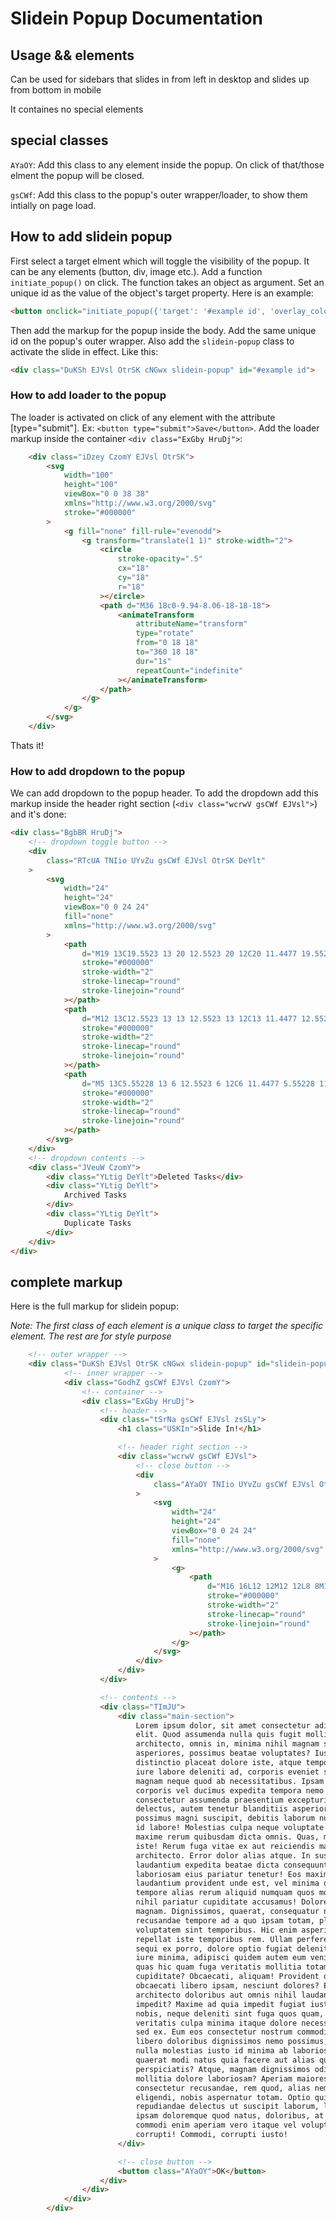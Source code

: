 # Slidein Popup Documentation

## Usage && elements

Can be used for sidebars that slides in from left in desktop and slides up from bottom in mobile

It containes no special elements

## special classes

`AYaOY`: Add this class to any element inside the popup. On click of that/those elment the popup will be closed.

`gsCWf`: Add this class to the popup's outer wrapper/loader, to show them intially on page load.

## How to add slidein popup

First select a target elment which will toggle the visibility of the popup. It can be any elements (button, div, image etc.). Add a function `initiate_popup()` on click. The function takes an object as argument. Set an unique id as the value of the object's target property.  Here is an example:

```html
<button onclick="initiate_popup({'target': '#example id', 'overlay_color': 'rgb(0 170 255 / 58%)'});">Show/Hide Popup</button>
```

Then add the markup for the popup inside the body. Add the same unique id on the popup's outer wrapper. Also add the `slidein-popup` class to activate the slide in effect. Like this:

```html
<div class="DuKSh EJVsl OtrSK cNGwx slidein-popup" id="#example id">
```

### How to add loader to the popup

The loader is activated on click of any element with the attribute [type="submit"]. Ex: `<button type="submit">Save</button>`. Add the loader markup inside the container `<div class="ExGby HruDj">`:

```html
    <div class="iDzey CzomY EJVsl OtrSK">
        <svg
            width="100"
            height="100"
            viewBox="0 0 38 38"
            xmlns="http://www.w3.org/2000/svg"
            stroke="#000000"
        >
            <g fill="none" fill-rule="evenodd">
                <g transform="translate(1 1)" stroke-width="2">
                    <circle
                        stroke-opacity=".5"
                        cx="18"
                        cy="18"
                        r="18"
                    ></circle>
                    <path d="M36 18c0-9.94-8.06-18-18-18">
                        <animateTransform
                            attributeName="transform"
                            type="rotate"
                            from="0 18 18"
                            to="360 18 18"
                            dur="1s"
                            repeatCount="indefinite"
                        ></animateTransform>
                    </path>
                </g>
            </g>
        </svg>
    </div>
```

Thats it!

### How to add dropdown to the popup

We can add dropdown to the popup header. To add the dropdown add this markup inside the header right section (`<div class="wcrwV gsCWf EJVsl">`)  and it's done: 

```html
<div class="BgbBR HruDj">
    <!-- dropdown toggle button -->
    <div
        class="RTcUA TNIio UYvZu gsCWf EJVsl OtrSK DeYlt"
    >
        <svg
            width="24"
            height="24"
            viewBox="0 0 24 24"
            fill="none"
            xmlns="http://www.w3.org/2000/svg"
        >
            <path
                d="M19 13C19.5523 13 20 12.5523 20 12C20 11.4477 19.5523 11 19 11C18.4477 11 18 11.4477 18 12C18 12.5523 18.4477 13 19 13Z"
                stroke="#000000"
                stroke-width="2"
                stroke-linecap="round"
                stroke-linejoin="round"
            ></path>
            <path
                d="M12 13C12.5523 13 13 12.5523 13 12C13 11.4477 12.5523 11 12 11C11.4477 11 11 11.4477 11 12C11 12.5523 11.4477 13 12 13Z"
                stroke="#000000"
                stroke-width="2"
                stroke-linecap="round"
                stroke-linejoin="round"
            ></path>
            <path
                d="M5 13C5.55228 13 6 12.5523 6 12C6 11.4477 5.55228 11 5 11C4.44772 11 4 11.4477 4 12C4 12.5523 4.44772 13 5 13Z"
                stroke="#000000"
                stroke-width="2"
                stroke-linecap="round"
                stroke-linejoin="round"
            ></path>
        </svg>
    </div>
    <!-- dropdown contents -->
    <div class="JVeuW CzomY">
        <div class="YLtig DeYlt">Deleted Tasks</div>
        <div class="YLtig DeYlt">
            Archived Tasks
        </div>
        <div class="YLtig DeYlt">
            Duplicate Tasks
        </div>
    </div>
</div>
```

## complete markup

Here is the full markup for slidein popup:

*Note: The first class of each element is a unique class to target the specific element. The rest are for style purpose*

```html
    <!-- outer wrapper -->
    <div class="DuKSh EJVsl OtrSK cNGwx slidein-popup" id="slidein-popup">
            <!-- inner wrapper -->
            <div class="GodhZ gsCWf EJVsl CzomY">
                <!-- container -->
                <div class="ExGby HruDj">
                    <!-- header -->
                    <div class="tSrNa gsCWf EJVsl zsSLy">
                        <h1 class="USKIn">Slide In!</h1>

                        <!-- header right section -->
                        <div class="wcrwV gsCWf EJVsl">
                            <!-- close button -->
                            <div
                                class="AYaOY TNIio UYvZu gsCWf EJVsl OtrSK DeYlt"
                            >
                                <svg
                                    width="24"
                                    height="24"
                                    viewBox="0 0 24 24"
                                    fill="none"
                                    xmlns="http://www.w3.org/2000/svg"
                                >
                                    <g>
                                        <path
                                            d="M16 16L12 12M12 12L8 8M12 12L16 8M12 12L8 16"
                                            stroke="#000000"
                                            stroke-width="2"
                                            stroke-linecap="round"
                                            stroke-linejoin="round"
                                        ></path>
                                    </g>
                                </svg>
                            </div>
                        </div>
                    </div>

                    <!-- contents -->
                    <div class="TImJU">
                        <div class="main-section">
                            Lorem ipsum dolor, sit amet consectetur adipisicing
                            elit. Quod assumenda nulla quis fugit mollitia esse
                            architecto, omnis in, minima nihil magnam sequi
                            asperiores, possimus beatae voluptates? Iusto,
                            distinctio placeat dolore iste, atque temporibus
                            iure labore deleniti ad, corporis eveniet sunt
                            magnam neque quod ab necessitatibus. Ipsam animi
                            corporis vel ducimus expedita tempora nemo eius
                            consectetur assumenda praesentium excepturi, vitae
                            delectus, autem tenetur blanditiis asperiores veniam
                            possimus magni suscipit, debitis laborum nulla quos
                            id labore! Molestias culpa neque voluptate vero
                            maxime rerum quibusdam dicta omnis. Quas, maiores
                            iste! Rerum fuga vitae ex aut reiciendis magnam
                            architecto. Error dolor alias atque. In suscipit
                            laudantium expedita beatae dicta consequuntur
                            laboriosam eius pariatur tenetur! Eos maxime labore
                            laudantium provident unde est, vel minima quisquam
                            tempore alias rerum aliquid numquam quos molestias
                            nihil pariatur cupiditate accusamus! Dolores, nobis
                            magnam. Dignissimos, quaerat, consequatur numquam
                            recusandae tempore ad a quo ipsam totam, placeat sit
                            voluptatem sint temporibus. Hic enim asperiores
                            repellat iste temporibus rem. Ullam perferendis
                            sequi ex porro, dolore optio fugiat deleniti saepe
                            iure minima, adipisci quidem autem eum veniam enim,
                            quas hic quam fuga veritatis mollitia totam eos
                            cupiditate? Obcaecati, aliquam! Provident quod
                            obcaecati libero ipsam, nesciunt dolores? Ea
                            architecto doloribus aut omnis nihil laudantium illo
                            impedit? Maxime ad quia impedit fugiat iusto magnam
                            nobis, neque deleniti sint fuga quos quam, maiores
                            veritatis culpa minima itaque dolore necessitatibus
                            sed ex. Eum eos consectetur nostrum commodi et
                            libero doloribus dignissimos nemo possimus, totam
                            nulla molestias iusto id minima ab laboriosam
                            quaerat modi natus quia facere aut alias quos nam
                            perspiciatis? Atque, magnam dignissimos odio
                            mollitia dolore laboriosam? Aperiam maiores labore
                            consectetur recusandae, rem quod, alias nemo
                            eligendi, nobis aspernatur totam. Optio quia
                            repudiandae delectus ut suscipit laborum, laboriosam
                            ipsam doloremque quod natus, doloribus, at sed
                            commodi enim aperiam vero itaque vel voluptatem
                            corrupti! Commodi, corrupti iusto!
                        </div>

                        <!-- close button -->
                        <button class="AYaOY">OK</button>
                    </div>
                </div>
            </div>
        </div>
```